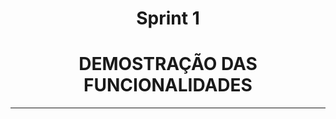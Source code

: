   <h1 align="center">  Sprint 1 </h1>


   <h1 align = "center"> DEMOSTRAÇÃO DAS FUNCIONALIDADES </h1>

   <p align "center">

   <hr>

   <p align ="center">

   <h5 align = "center">
   <div>



